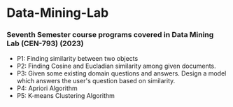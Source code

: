 # Data-Mining-Lab

### Seventh Semester course programs covered in Data Mining Lab (CEN-793) (2023)

- P1: Finding similarity between two objects
- P2: Finding Cosine and Eucladian similarity among given documents.
- P3: Given some existing domain questions and answers. Design a model which answers the user's question based on similarity.
- P4: Apriori Algorithm
- P5: K-means Clustering Algorithm